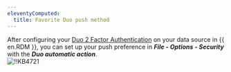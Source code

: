 ```yaml
---
eleventyComputed:
  title: Favorite Duo push method
---
```

After configuring your [Duo 2 Factor Authentication](/rdm/windows/data-sources/multi-factor-authentication/duo/) on your data source in {{ en.RDM }}, you can set up your push preference in ***File - Options - Security*** with the ***Duo automatic action***.  
![!!KB4721](https://webdevolutions.azureedge.net/docs/en/kb/KB4721.png)
